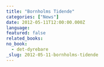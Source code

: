 ```yaml
---
title: "Bornholms Tidende"
categories: ["News"]
date: 2012-05-11T12:00:00.000Z
language:
featured: false
related_books:
no_book:
  - det-dyrebare
_slug: 2012-05-11-bornholms-tidende
---
```

